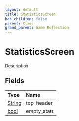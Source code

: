 ```yaml
---
layout: default
title: StatisticsScreen
has_children: false
parent: Class
grand_parent: Game Reflection
---
```

# StatisticsScreen
Description 

## Fields

| Type | Name |
|:-------------|:--------------|
| [String](/docs/game-reflection/components/string) | top_header |
| [bool](/docs/game-reflection/components/bool) | empty_stats |

